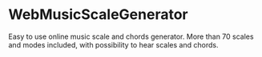 # WebMusicScaleGenerator
Easy to use online music scale and chords generator.
More than 70 scales and modes included, with possibility to hear scales and chords.
